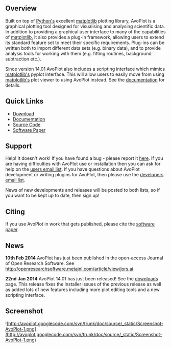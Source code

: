 ## Overview ##
Built on top of [Python's](http://www.python.org/) excellent [matplotlib](http://matplotlib.org/) plotting library, AvoPlot is a graphical plotting tool designed for visualising and analysing scientific data. In addition to providing a graphical user interface to many of the capabilities of [matplotlib](http://matplotlib.org/), it also provides a plug-in framework, allowing users to extend its standard feature set to meet their specific requirements. Plug-ins can be written both to import different data sets (e.g. binary data), and to provide analysis tools for working with them (e.g. fitting routines, background subtraction etc.).

Since version 14.01 AvoPlot also includes a scripting interface which mimics [matplotlib's](http://matplotlib.org/) pyplot interface. This will allow users to easily move from using [matplotlib's](http://matplotlib.org/) plot viewer to using AvoPlot instead. See the [documentation](http://avoplot.googlecode.com/svn/trunk/doc/build/html/pyplot.html) for details.


## Quick Links ##
  * [Download](http://dx.doi.org/10.6084/m9.figshare.757683)
  * [Documentation](http://avoplot.googlecode.com/svn/trunk/doc/build/html/index.html)
  * [Source Code](http://code.google.com/p/avoplot/source/checkout)
  * [Software Paper](http://openresearchsoftware.metajnl.com/article/view/jors.ai)


## Support ##
Help! It doesn't work! If you have found a bug - please report it [here](http://code.google.com/p/avoplot/issues/list). If you are having difficulties with AvoPlot use or installation then you can ask for help on the [users email list](http://groups.google.com/group/avoplot-users). If you have questions about AvoPlot development or writing plugins for AvoPlot, then please use the [developers email list](http://groups.google.com/group/avoplot-developers).

News of new developments and releases will be posted to both lists, so if you want to be kept up to date, then sign up!


## Citing ##
If you use AvoPlot in work that gets published, please cite the [software paper](http://openresearchsoftware.metajnl.com/article/view/jors.ai).


## News ##
**10th Feb 2014**
AvoPlot has just been published in the open-access Journal of Open Research Software. See http://openresearchsoftware.metajnl.com/article/view/jors.ai

**22nd Jan 2014**
AvoPlot 14.01 has just been released! See the [downloads](http://dx.doi.org/10.6084/m9.figshare.757683) page. This release fixes the installer issues of the previous release as well as added lots of new features including more plot editing tools and a new scripting interface.

## Screenshot ##
![http://avoplot.googlecode.com/svn/trunk/doc/source/_static/Screenshot-AvoPlot-1.png](http://avoplot.googlecode.com/svn/trunk/doc/source/_static/Screenshot-AvoPlot-1.png)